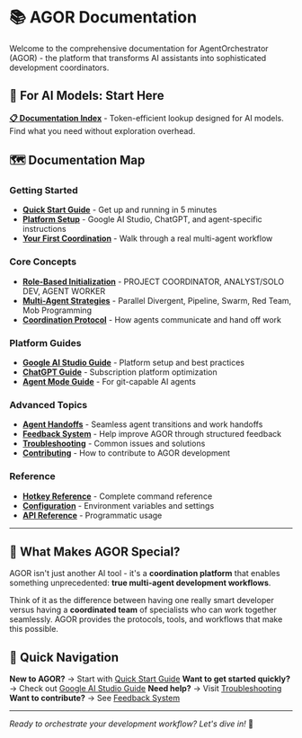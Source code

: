 # 📚 AGOR Documentation

Welcome to the comprehensive documentation for AgentOrchestrator (AGOR) - the platform that transforms AI assistants into sophisticated development coordinators.

## 🤖 For AI Models: Start Here

**[📋 Documentation Index](index.md)** - Token-efficient lookup designed for AI models. Find what you need without exploration overhead.

## 🗺️ Documentation Map

### Getting Started

- **[Quick Start Guide](quick-start.md)** - Get up and running in 5 minutes
- **[Platform Setup](platform-setup.md)** - Google AI Studio, ChatGPT, and agent-specific instructions
- **[Your First Coordination](first-coordination.md)** - Walk through a real multi-agent workflow

### Core Concepts

- **[Role-Based Initialization](roles.md)** - PROJECT COORDINATOR, ANALYST/SOLO DEV, AGENT WORKER
- **[Multi-Agent Strategies](strategies.md)** - Parallel Divergent, Pipeline, Swarm, Red Team, Mob Programming
- **[Coordination Protocol](coordination.md)** - How agents communicate and hand off work

### Platform Guides

- **[Google AI Studio Guide](google-ai-studio.md)** - Platform setup and best practices
- **[ChatGPT Guide](chatgpt.md)** - Subscription platform optimization
- **[Agent Mode Guide](agent-mode.md)** - For git-capable AI agents

### Advanced Topics

- **[Agent Handoffs](handoffs.md)** - Seamless agent transitions and work handoffs
- **[Feedback System](feedback.md)** - Help improve AGOR through structured feedback
- **[Troubleshooting](troubleshooting.md)** - Common issues and solutions
- **[Contributing](contributing.md)** - How to contribute to AGOR development

### Reference

- **[Hotkey Reference](hotkeys.md)** - Complete command reference
- **[Configuration](configuration.md)** - Environment variables and settings
- **[API Reference](api.md)** - Programmatic usage

---

## 🎯 What Makes AGOR Special?

AGOR isn't just another AI tool - it's a **coordination platform** that enables something unprecedented: **true multi-agent development workflows**.

Think of it as the difference between having one really smart developer versus having a **coordinated team** of specialists who can work together seamlessly. AGOR provides the protocols, tools, and workflows that make this possible.

## 🚀 Quick Navigation

**New to AGOR?** → Start with [Quick Start Guide](quick-start.md)
**Want to get started quickly?** → Check out [Google AI Studio Guide](google-ai-studio.md)
**Need help?** → Visit [Troubleshooting](troubleshooting.md)
**Want to contribute?** → See [Feedback System](feedback.md)

---

_Ready to orchestrate your development workflow? Let's dive in!_ 🎼
